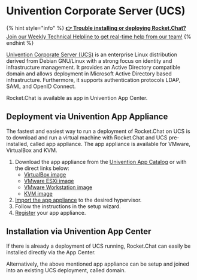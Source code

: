 # Univention Corporate Server (UCS)

{% hint style="info" %}
[**👉 Trouble installing or deploying Rocket.Chat?** Join our Weekly Technical Helpline to get real-time help from our team!](https://app.livestorm.co/rocket-chat/rocketchats-weekly-technical-helpline?type=detailed)
{% endhint %}

[Univention Corporate Server (UCS)](https://www.univention.com/products/ucs/) is an enterprise Linux distribution derived from Debian GNU/Linux with a strong focus on identity and infrastructure management. It provides an Active Directory compatible domain and allows deployment in Microsoft Active Directory based infrastructure. Furthermore, it supports authentication protocols LDAP, SAML and OpenID Connect.

Rocket.Chat is available as app in Univention App Center.

## Deployment via Univention App Appliance

The fastest and easiest way to run a deployment of Rocket.Chat on UCS is to download and run a virtual machine with Rocket.Chat and UCS pre-installed, called app appliance. The app appliance is available for VMware, VirtualBox and KVM.

1. Download the app appliance from the [Univention App Catalog](https://www.univention.com/products/univention-app-center/app-catalog/rocketchat/) or with the direct links below:
   * [VirtualBox image](https://appcenter.software-univention.de/univention-apps/current/rocketchat/Univention-App-rocketchat-virtualbox.ova)
   * [VMware ESXi image](https://appcenter.software-univention.de/univention-apps/current/rocketchat/Univention-App-rocketchat-ESX.ova)
   * [VMware Workstation image](https://appcenter.software-univention.de/univention-apps/current/rocketchat/Univention-App-rocketchat-vmware.zip)
   * [KVM image](https://appcenter.software-univention.de/univention-apps/current/rocketchat/Univention-App-rocketchat-KVM.qcow2)
2. [Import the app appliance](https://www.univention.com/downloads/ucs-download/guide-for-virtual-appliance-import/) to the desired hypervisor.
3. Follow the instructions in the setup wizard.
4. [Register](https://help.univention.com/t/how-to-register-a-univention-app-appliance/11294) your app appliance.

## Installation via Univention App Center

If there is already a deployment of UCS running, Rocket.Chat can easily be installed directly via the App Center.

Alternatively, the above mentioned app appliance can be setup and joined into an existing UCS deployment, called domain.
